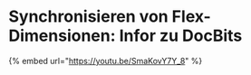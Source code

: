 # Synchronisieren von Flex-Dimensionen: Infor zu DocBits



{% embed url="https://youtu.be/SmaKovY7Y_8" %}
